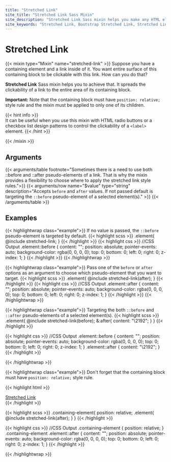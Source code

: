 ```yaml
---
title: "Stretched Link"
site_title: "Stretched Link Sass Mixin"
site_description: "Stretched Link Sass mixin helps you make any HTML element clickable by “stretching” a nested link to the entire area of itself."
site_keywords: "Stretched Link, Bootstrap Stretched Link, Stretched Link without Bootstrap, Tailwind Stretched Link, Stretched Link Example, CSS Stretched Link, Sass Stretched Link, SCSS Stretched Link, Stretched Link Bootstrap 5"
---
```


# Stretched Link

{{< mixin type="Mixin" name="stretched-link" >}}
Suppose you have a containing element and a link inside of it. You want entire surface of this containing block to be clickable with this link. How can you do that?

**Stretched Link** Sass mixin helps you to achieve that. It spreads the clickability of a link to the entire area of its containing block. 

**Important:** Note that the containing block must have `position: relative;` style rule and the mixin must be applied to only one of its children.

{{< hint info >}}  
It can be useful when you use this mixin with HTML radio buttons or a checkbox list design patterns to control the clickability of a `<label>` element.
{{< /hint >}}

{{< /mixin >}}

## Arguments

{{< arguments/table footnote="Sometimes there is a need to use both ::before and ::after pseudo-elements of a link. That is why the mixin provides a flexibility to choose where to apply the stretched link style rules.">}}
    {{< arguments/row name="$value" type="string" description="Accepts `before` and `after` values. If not passed default is targeting the `::before` pseudo-element of a selected element(s)." >}}
{{< /arguments/table >}}

## Examples

{{< highlightwrap class="example">}}
If no value is passed, the `::before` pseudo-element is targeted by default.
{{< highlight scss >}}
.element{
  @include stretched-link;
}
{{< /highlight >}}
{{< highlight css >}}
//CSS Output
.element::before {
  content: "";
  position: absolute;
  pointer-events: auto;
  background-color: rgba(0, 0, 0, 0);
  top: 0;
  bottom: 0;
  left: 0;
  right: 0;
  z-index: 1;
}
{{< /highlight >}}
{{< /highlightwrap >}}

{{< highlightwrap class="example">}}
Pass one of the `before` or `after` options as an argument to choose which pseudo-element that you want to target. 
{{< highlight scss >}}
.element{
  @include stretched-link(after);
}
{{< /highlight >}}
{{< highlight css >}}
//CSS Output
.element::after {
  content: "";
  position: absolute;
  pointer-events: auto;
  background-color: rgba(0, 0, 0, 0);
  top: 0;
  bottom: 0;
  left: 0;
  right: 0;
  z-index: 1;
}
{{< /highlight >}}
{{< /highlightwrap >}}


{{< highlightwrap class="example">}}
Targeting the both `::before` and `::after` pseudo-elements of a selected element(s).
{{< highlight scss >}}
.element{
  @include stretched-link(before);
  &:after{
    content: "\2192";
  }
}
{{< /highlight >}}

{{< highlight css >}}
//CSS Output
.element::before {
  content: "";
  position: absolute;
  pointer-events: auto;
  background-color: rgba(0, 0, 0, 0);
  top: 0;
  bottom: 0;
  left: 0;
  right: 0;
  z-index: 1;
}
.element::after {
  content: "\2192";
}
{{< /highlight >}}

{{< /highlightwrap >}}

{{< highlightwrap class="example">}}
Don't forget that the containing block must have `position: relative;` style rule.

{{< highlight html >}}
<div class="containing-element">
  <a class="element" href="https://sample-site.com/">Stretched Link</a>
</div>
{{< /highlight >}}

{{< highlight scss >}}
.containing-element{
  position: relative;
  .element{
    @include stretched-link(after);
  }
}
{{< /highlight >}}

{{< highlight css >}}
//CSS Output
.containing-element {
  position: relative;
}
.containing-element .element::after {
  content: "";
  position: absolute;
  pointer-events: auto;
  background-color: rgba(0, 0, 0, 0);
  top: 0;
  bottom: 0;
  left: 0;
  right: 0;
  z-index: 1;
}
{{< /highlight >}}

{{< /highlightwrap >}}